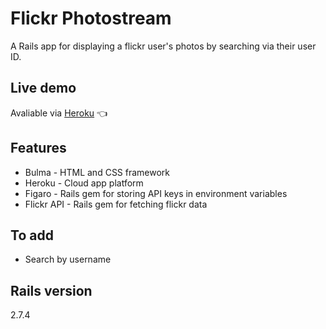 # Flickr Photostream

A Rails app for displaying a flickr user's photos by searching via their user ID.

## Live demo

Avaliable via [Heroku](https://salty-citadel-66479.herokuapp.com/) 👈

## Features

- Bulma - HTML and CSS framework
- Heroku - Cloud app platform
- Figaro - Rails gem for storing API keys in environment variables
- Flickr API - Rails gem for fetching flickr data

## To add

- Search by username

## Rails version

2.7.4